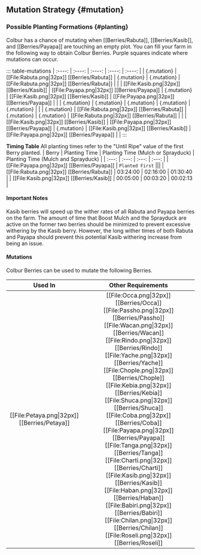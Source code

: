 ## Mutation Strategy {#mutation}

### Possible Planting Formations {#planting}

Colbur has a chance of mutating when [[Berries/Rabuta]], [[Berries/Kasib]], and [[Berries/Payapa]] are touching an empty plot. You can fill your farm in the following way to obtain Colbur Berries. Purple squares indicate where mutations can occur.

::: table-mutations
| :----: | :----: | :----: | :----: | :----: |
| {.mutation} | [[File:Rabuta.png\|32px]] [[Berries/Rabuta]] | {.mutation} | {.mutation} | [[File:Rabuta.png\|32px]] [[Berries/Rabuta]] | |
| [[File:Kasib.png\|32px]] [[Berries/Kasib]] | [[File:Payapa.png\|32px]] [[Berries/Payapa]] | {.mutation} | [[File:Kasib.png\|32px]] [[Berries/Kasib]] | [[File:Payapa.png\|32px]] [[Berries/Payapa]] | |
| {.mutation} | {.mutation} | {.mutation} | {.mutation} | {.mutation} | |
| {.mutation} | [[File:Rabuta.png\|32px]] [[Berries/Rabuta]] | {.mutation} | {.mutation} | [[File:Rabuta.png\|32px]] [[Berries/Rabuta]] | |
| [[File:Kasib.png\|32px]] [[Berries/Kasib]] | [[File:Payapa.png\|32px]] [[Berries/Payapa]] | {.mutation} | [[File:Kasib.png\|32px]] [[Berries/Kasib]] | [[File:Payapa.png\|32px]] [[Berries/Payapa]] | |
:::

**Timing Table**
All planting times refer to the "Until Ripe" value of the first Berry planted.
| Berry                                         | Planting Time | Planting Time (Mulch or Sprayduck)    | Planting Time (Mulch and Sprayduck)   |
| :---:                                         | :---:         | :---:                                 | :---:                                 |
| [[File:Payapa.png\|32px]] [[Berries/Payapa]]  | `Planted First` |||
| [[File:Rabuta.png\|32px]] [[Berries/Rabuta]]  | 03:24:00      | 02:16:00                              | 01:30:40                              |
| [[File:Kasib.png\|32px]] [[Berries/Kasib]]    | 00:05:00      | 00:03:20                              | 00:02:13                              |

#### Important Notes
Kasib berries will speed up the wither rates of all Rabuta and Payapa berries on the farm. The amount of time that Boost Mulch and the Sprayduck are active on the former two berries should be minimized to prevent excessive withering by the Kasib berry. However, the long wither times of both Rabuta and Payapa should prevent this potential Kasib withering increase from being an issue.

#### Mutations
Colbur Berries can be used to mutate the following Berries.

| Used In                                       | Other Requirements |
| :---:                                         | :---: |
| [[File:Petaya.png\|32px]] [[Berries/Petaya]]  | [[File:Occa.png\|32px]] [[Berries/Occa]] [[File:Passho.png\|32px]] [[Berries/Passho]] [[File:Wacan.png\|32px]] [[Berries/Wacan]] [[File:Rindo.png\|32px]] [[Berries/Rindo]] [[File:Yache.png\|32px]] [[Berries/Yache]] [[File:Chople.png\|32px]] [[Berries/Chople]] [[File:Kebia.png\|32px]] [[Berries/Kebia]] [[File:Shuca.png\|32px]] [[Berries/Shuca]] [[File:Coba.png\|32px]] [[Berries/Coba]] [[File:Payapa.png\|32px]] [[Berries/Payapa]] [[File:Tanga.png\|32px]] [[Berries/Tanga]] [[File:Charti.png\|32px]] [[Berries/Charti]] [[File:Kasib.png\|32px]] [[Berries/Kasib]] [[File:Haban.png\|32px]] [[Berries/Haban]] [[File:Babiri.png\|32px]] [[Berries/Babiri]] [[File:Chilan.png\|32px]] [[Berries/Chilan]] [[File:Roseli.png\|32px]] [[Berries/Roseli]] |